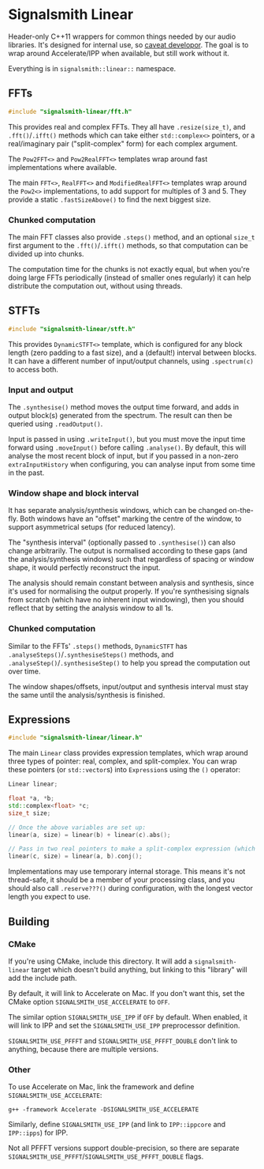 # Signalsmith Linear

Header-only C++11 wrappers for common things needed by our audio libraries.  It's designed for internal use, so [caveat developor](https://en.wikipedia.org/wiki/Caveat_emptor).  The goal is to wrap around Accelerate/IPP when available, but still work without it.

Everything is in `signalsmith::linear::` namespace.

## FFTs

```cpp
#include "signalsmith-linear/fft.h"
```

This provides real and complex FFTs.  They all have `.resize(size_t)`, and `.fft()`/`.ifft()` methods which can take either `std::complex<>` pointers, or a real/imaginary pair ("split-complex" form) for each complex argument.

The `Pow2FFT<>` and `Pow2RealFFT<>` templates wrap around fast implementations where available.

The main `FFT<>`, `RealFFT<>` and `ModifiedRealFFT<>` templates wrap around the `Pow2<>` implementations, to add support for multiples of 3 and 5.  They provide a static `.fastSizeAbove()` to find the next biggest size. 

### Chunked computation

The main FFT classes also provide `.steps()` method, and an optional `size_t` first argument to the `.fft()`/`.ifft()` methods, so that computation can be divided up into chunks.

The computation time for the chunks is not exactly equal, but when you're doing large FFTs periodically (instead of smaller ones regularly) it can help distribute the computation out, without using threads.

## STFTs

```cpp
#include "signalsmith-linear/stft.h"
```

This provides `DynamicSTFT<>` template, which is configured for any block length (zero padding to a fast size), and a (default!) interval between blocks.  It can have a different number of input/output channels, using `.spectrum(c)` to access both.

### Input and output

The `.synthesise()` method moves the output time forward, and adds in output block(s) generated from the spectrum.  The result can then be queried using `.readOutput()`.

Input is passed in using `.writeInput()`, but you must move the input time forward using `.moveInput()` before calling `.analyse()`.  By default, this will analyse the most recent block of input, but if you passed in a non-zero `extraInputHistory` when configuring, you can analyse input from some time in the past.

### Window shape and block interval

It has separate analysis/synthesis windows, which can be changed on-the-fly.  Both windows have an "offset" marking the centre of the window, to support asymmetrical setups (for reduced latency).

The "synthesis interval" (optionally passed to `.synthesise()`) can also change arbitrarily.  The output is normalised according to these gaps (and the analysis/synthesis windows) such that regardless of spacing or window shape, it would perfectly reconstruct the input.

The analysis should remain constant between analysis and synthesis, since it's used for normalising the output properly.  If you're synthesising signals from scratch (which have no inherent input windowing), then you should reflect that by setting the analysis window to all 1s.

### Chunked computation

Similar to the FFTs' `.steps()` methods, `DynamicSTFT` has `.analyseSteps()`/`.synthesiseSteps()` methods, and `.analyseStep()`/`.synthesiseStep()` to help you spread the computation out over time.

The window shapes/offsets, input/output and synthesis interval must stay the same until the analysis/synthesis is finished.

## Expressions

```cpp
#include "signalsmith-linear/linear.h"
```

The main `Linear` class provides expression templates, which wrap around three types of pointer: real, complex, and split-complex.  You can wrap these pointers (or `std::vector`s) into `Expression`s using the `()` operator:

```cpp
Linear linear;

float *a, *b;
std::complex<float> *c;
size_t size;

// Once the above variables are set up:
linear(a, size) = linear(b) + linear(c).abs();

// Pass in two real pointers to make a split-complex expression (which is often a bit faster).
linear(c, size) = linear(a, b).conj();
```

Implementations may use temporary internal storage.  This means it's not thread-safe, it should be a member of your processing class, and you should also call `.reserve???()` during configuration, with the longest vector length you expect to use.

## Building

### CMake

If you're using CMake, include this directory.  It will add a `signalsmith-linear` target which doesn't build anything, but linking to this "library" will add the include path.

By default, it will link to Accelerate on Mac.  If you don't want this, set the CMake option `SIGNALSMITH_USE_ACCELERATE` to `OFF`.

The similar option `SIGNALSMITH_USE_IPP` if `OFF` by default.  When enabled, it will link to IPP and set the `SIGNALSMITH_USE_IPP` preprocessor definition.

`SIGNALSMITH_USE_PFFFT` and `SIGNALSMITH_USE_PFFFT_DOUBLE` don't link to anything, because there are multiple versions.

### Other

To use Accelerate on Mac, link the framework and define `SIGNALSMITH_USE_ACCELERATE`:

```
g++ -framework Accelerate -DSIGNALSMITH_USE_ACCELERATE
```

Similarly, define `SIGNALSMITH_USE_IPP` (and link to `IPP::ippcore` and `IPP::ipps`) for IPP. 

Not all PFFFT versions support double-precision, so there are separate `SIGNALSMITH_USE_PFFFT`/`SIGNALSMITH_USE_PFFFT_DOUBLE` flags.
